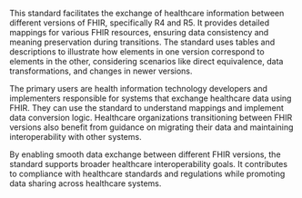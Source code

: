 This standard facilitates the exchange of healthcare information between different versions of FHIR, specifically R4 and R5. It provides detailed mappings for various FHIR resources, ensuring data consistency and meaning preservation during transitions. The standard uses tables and descriptions to illustrate how elements in one version correspond to elements in the other, considering scenarios like direct equivalence, data transformations, and changes in newer versions.

The primary users are health information technology developers and implementers responsible for systems that exchange healthcare data using FHIR. They can use the standard to understand mappings and implement data conversion logic. Healthcare organizations transitioning between FHIR versions also benefit from guidance on migrating their data and maintaining interoperability with other systems.

By enabling smooth data exchange between different FHIR versions, the standard supports broader healthcare interoperability goals. It contributes to compliance with healthcare standards and regulations while promoting data sharing across healthcare systems.